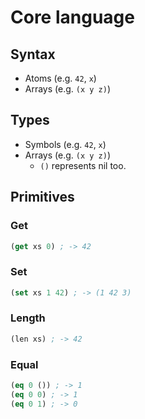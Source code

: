 # Core language

## Syntax

- Atoms (e.g. `42`, `x`)
- Arrays (e.g. `(x y z)`)

## Types

- Symbols (e.g. `42`, `x`)
- Arrays (e.g. `(x y z)`)
  - `()` represents nil too.

## Primitives

### Get

```lisp
(get xs 0) ; -> 42
```

### Set

```lisp
(set xs 1 42) ; -> (1 42 3)
```

### Length

```lisp
(len xs) ; -> 42
```

### Equal

```lisp
(eq 0 ()) ; -> 1
(eq 0 0) ; -> 1
(eq 0 1) ; -> 0
```
